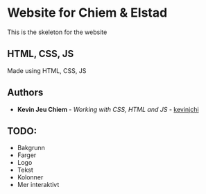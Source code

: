 # Website for Chiem & Elstad

This is the skeleton for the website

## HTML, CSS, JS 

Made using HTML, CSS, JS 

## Authors

* **Kevin Jeu Chiem** - *Working with CSS, HTML and JS* - [kevinjchi](https://github.com/kevinjchi)

## TODO:
* Bakgrunn
* Farger
* Logo
* Tekst
* Kolonner
* Mer interaktivt

